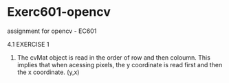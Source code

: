 # Exerc601-opencv
assignment for opencv - EC601

4.1 EXERCISE 1
  1) The cvMat object is read in the order of row and then coloumn. This implies that when acessing pixels, the y coordinate is read first and then the x coordinate. (y,x)

